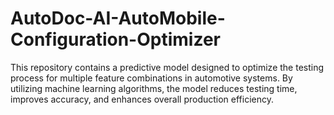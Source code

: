 # AutoDoc-AI-AutoMobile-Configuration-Optimizer
This repository contains a predictive model designed to optimize the testing process for multiple feature combinations in automotive systems. By utilizing machine learning algorithms, the model reduces testing time, improves accuracy, and enhances overall production efficiency.
